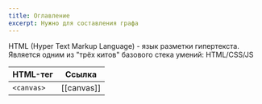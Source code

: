 ```yaml
---
title: Оглавление
excerpt: Нужно для составления графа
---
```

HTML (Hyper Text Markup Language) - язык разметки гипертекста. Является одним из "трёх китов" базового стека умений: HTML/CSS/JS


| HTML-тег   | Ссылка     |
| ---------- | ---------- |
| `<canvas>` | [[canvas]] |
